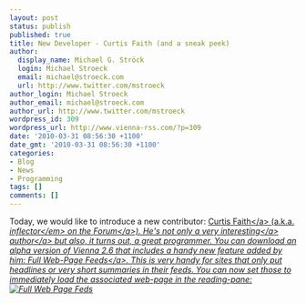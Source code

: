 ```yaml
---
layout: post
status: publish
published: true
title: New Developer - Curtis Faith (and a sneak peek)
author:
  display_name: Michael G. Ströck
  login: Michael Stroeck
  email: michael@stroeck.com
  url: http://www.twitter.com/mstroeck
author_login: Michael Stroeck
author_email: michael@stroeck.com
author_url: http://www.twitter.com/mstroeck
wordpress_id: 309
wordpress_url: http://www.vienna-rss.com/?p=309
date: '2010-03-31 08:56:30 +1100'
date_gmt: '2010-03-31 08:56:30 +1100'
categories:
- Blog
- News
- Programming
tags: []
comments: []
---
```

<p>Today, we would like to introduce a new contributor: <a href="http:&#47;&#47;www.curtisfaith.com&#47;">Curtis Faith<&#47;a> (a.k.a. <em>inflector<&#47;em> on the <a href="http:&#47;&#47;forums.cocoaforge.com&#47;viewforum.php?f=18">Forum<&#47;a>). He's not only a very <a href="http:&#47;&#47;www.amazon.com&#47;gp&#47;product&#47;0137047681?ie=UTF8&tag=curtisfaith-20&linkCode=as2&camp=1789&creative=9325&creativeASIN=0137047681">interesting<&#47;a> <a href="http:&#47;&#47;www.amazon.com&#47;gp&#47;product&#47;007148664X?ie=UTF8&tag=curtisfaith-20&linkCode=as2&camp=1789&creative=9325&creativeASIN=007148664X">author<&#47;a> but also, it turns out, a great programmer. You can download an alpha version of Vienna 2.6 that includes a handy new feature added by him:<a href="http:&#47;&#47;forums.cocoaforge.com&#47;viewtopic.php?f=18&t=22029"> Full Web-Page Feeds<&#47;a>. This is very handy for sites that only put headlines or very short summaries in their feeds. You can now set those to immediately load the associated web-page in the reading-pane:<br />
<img src="http:&#47;&#47;www.vienna-rss.com&#47;img&#47;fwpf.png" alt="Full Web Page Feds"></p>
